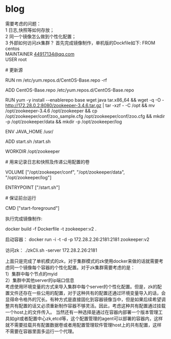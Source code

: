 # blog
需要考虑的问题：  
1 日志,快照等如何存放；  
2 同一个镜像怎么做到个性化配置；  
3 外部如何访问zk集群？
首先完成镜像制作，单机版的Dockfile如下:
FROM centos  
MAINTAINER 44917134@qq.com  
USER root

\# 更新源

RUN rm /etc/yum.repos.d/CentOS-Base.repo -rf

ADD CentOS-Base.repo /etc/yum.repos.d/CentOS-Base.repo

RUN yum -y install --enablerepo base wget java tar.x86_64 && wget -q -O - http://172.28.0.2:8080/zookeeper-3.4.6.tar.gz | tar -xzf - -C /opt && mv /opt/zookeeper-3.4.6 /opt/zookeeper && cp /opt/zookeeper/conf/zoo_sample.cfg /opt/zookeeper/conf/zoo.cfg && mkdir -p /opt/zookeeper/data && mkdir -p /opt/zookeeper/log

ENV JAVA_HOME /usr/

ADD start.sh /start.sh

WORKDIR /opt/zookeeper

\# 用来记录日志和快照及传递公用配置的卷

VOLUME ["/opt/zookeeper/conf", "/opt/zookeeper/data", "/opt/zookeeper/log"]

ENTRYPOINT ["/start.sh"]

\# 保证前台运行

CMD ["start-foreground"]

执行完成镜像制作:

docker build -f Dockerfile -t zookeeper:v2 .

启动容器：
    docker  run -i -t -d -p 172.28.2.26:2181:2181  zookeeper:v2   

访问zk：
     ./zkCli.sh  -server  172.28.2.26:2181    

上面只是完成了单机模式的zk，对于集群模式的zk使用docker来做的话就需要考虑同一个镜像每个容器的个性化配置。对于zk集群需要考虑的是：  
1）集群中每个节点的myid  
2）集群中其他server的ip端口信息  
考虑使用环境变量的方式来导入集群中每个server的个性化配置。但是，zk的配置文件还存在一些公用的配置，对于这种共有的配置还通过环境变量导入的话，会显得命令格外的冗长。有种方式是直接固化到容器镜像当中，但是如果后续希望调整共有配置的话又必须重新制作容器不够灵活。因此，考虑这种共有配置通过挂载一个host上的文件传入。 当然还有一种选择是通过在容器内部署一个版本管理工具如git或者配置中心zk,etcd等，这个配置管理的agent可以部署的容器内，这样就不需要挂载共有配置数据卷或者用配置管理软件管理host上的共有配置，这样不需要在容器里面多运行一个代理。
